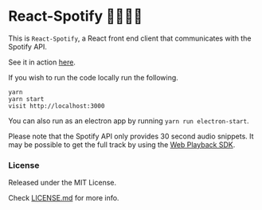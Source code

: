# React-Spotify 🎺🎸🎻🎤

This is `React-Spotify`, a React front end client that communicates with the Spotify API.

See it in action [here](https://pgv-siddu.github.io/GEOGO-Spotify_Clone-Project/).


If you wish to run the code locally run the following.

```
yarn
yarn start
visit http://localhost:3000
```

You can also run as an electron app by running `yarn run electron-start`.

Please note that the Spotify API only provides 30 second audio snippets. It may be possible to get the full track by using the [Web Playback SDK](https://beta.developer.spotify.com/documentation/web-playback-sdk/).



### License

Released under the MIT License. 

Check [LICENSE.md](https://github.com/Pau1fitz/react-spotify/blob/master/LICENSE) for more info.
